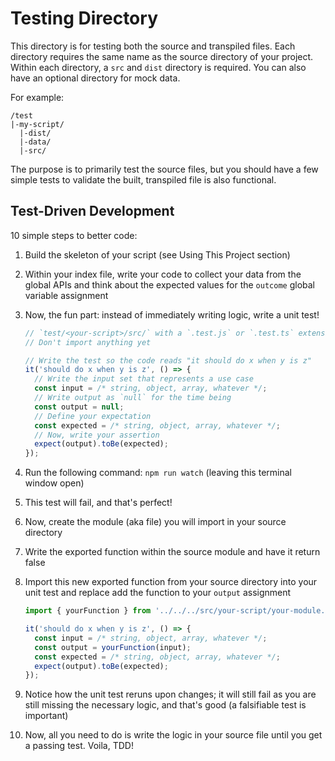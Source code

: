 # Testing Directory

This directory is for testing both the source and transpiled files. Each directory requires the same name as the source directory of your project. Within each directory, a `src` and `dist` directory is required. You can also have an optional directory for mock data.

For example:

```
/test
|-my-script/
  |-dist/
  |-data/
  |-src/
```

The purpose is to primarily test the source files, but you should have a few simple tests to validate the built, transpiled file is also functional.

## Test-Driven Development

10 simple steps to better code:

1. Build the skeleton of your script (see Using This Project section)
2. Within your index file, write your code to collect your data from the global APIs and think about the expected values for the `outcome` global variable assignment
3. Now, the fun part: instead of immediately writing logic, write a unit test!

    ```js
    // `test/<your-script>/src/` with a `.test.js` or `.test.ts` extension
    // Don't import anything yet

    // Write the test so the code reads "it should do x when y is z"
    it('should do x when y is z', () => {
      // Write the input set that represents a use case
      const input = /* string, object, array, whatever */;
      // Write output as `null` for the time being
      const output = null;
      // Define your expectation
      const expected = /* string, object, array, whatever */;
      // Now, write your assertion
      expect(output).toBe(expected);
    });
    ```

4. Run the following command: `npm run watch` (leaving this terminal window open)
5. This test will fail, and that's perfect!
6. Now, create the module (aka file) you will import in your source directory
7. Write the exported function within the source module and have it return false
8. Import this new exported function from your source directory into your unit test and replace add the function to your `output` assignment

    ```js
    import { yourFunction } from '../../../src/your-script/your-module.js';

    it('should do x when y is z', () => {
      const input = /* string, object, array, whatever */;
      const output = yourFunction(input);
      const expected = /* string, object, array, whatever */;
      expect(output).toBe(expected);
    });
    ```

9. Notice how the unit test reruns upon changes; it will still fail as you are still missing the necessary logic, and that's good (a falsifiable test is important)
10. Now, all you need to do is write the logic in your source file until you get a passing test. Voila, TDD!

